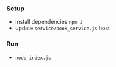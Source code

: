 ### Setup

- install dependencies `npm i`
- update `service/book_service.js` host

### Run

- `node index.js`
